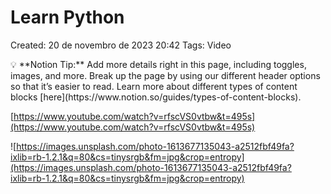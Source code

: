 # Learn Python

Created: 20 de novembro de 2023 20:42
Tags: Video

<aside>
💡 **Notion Tip:** Add more details right in this page, including toggles, images, and more. Break up the page by using our different header options so that it’s easier to read. Learn more about different types of content blocks [here](https://www.notion.so/guides/types-of-content-blocks).

</aside>

[https://www.youtube.com/watch?v=rfscVS0vtbw&t=495s](https://www.youtube.com/watch?v=rfscVS0vtbw&t=495s)

![https://images.unsplash.com/photo-1613677135043-a2512fbf49fa?ixlib=rb-1.2.1&q=80&cs=tinysrgb&fm=jpg&crop=entropy](https://images.unsplash.com/photo-1613677135043-a2512fbf49fa?ixlib=rb-1.2.1&q=80&cs=tinysrgb&fm=jpg&crop=entropy)